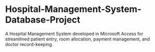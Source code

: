 # Hospital-Management-System-Database-Project
A Hospital Management System developed in Microsoft Access for streamlined patient entry, room allocation, payment management, and doctor record-keeping.
